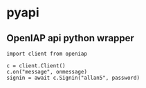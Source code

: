 # pyapi

## OpenIAP api python wrapper
```
import client from openiap

c = client.Client()
c.on("message", onmessage)
signin = await c.Signin("allan5", password)

```
